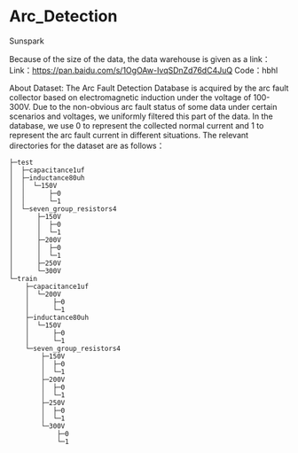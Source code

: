 # Arc_Detection
Sunspark

Because of the size of the data, the data warehouse is given as a link：
Link：https://pan.baidu.com/s/1OgOAw-IvqSDnZd76dC4JuQ 
Code：hbhl

About Dataset:
The Arc Fault Detection Database is acquired by the arc fault collector based on electromagnetic induction under the voltage of 100-300V. Due to the non-obvious arc fault status of some data under certain scenarios and voltages, we uniformly filtered this part of the data. In the database, we use 0 to represent the collected normal current and 1 to represent the arc fault current in different situations.
The relevant directories for the dataset are as follows：
```
├─test
│  ├─capacitance1uf
│  ├─inductance80uh
│  │  └─150V
│  │      ├─0
│  │      └─1
│  └─seven_group_resistors4
│      ├─150V
│      │  ├─0
│      │  └─1
│      ├─200V
│      │  ├─0
│      │  └─1
│      ├─250V
│      └─300V
└─train
    ├─capacitance1uf
    │  └─200V
    │      ├─0
    │      └─1
    ├─inductance80uh
    │  └─150V
    │      ├─0
    │      └─1
    └─seven_group_resistors4
        ├─150V
        │  ├─0
        │  └─1
        ├─200V
        │  ├─0
        │  └─1
        ├─250V
        │  ├─0
        │  └─1
        └─300V
            ├─0
            └─1
```
